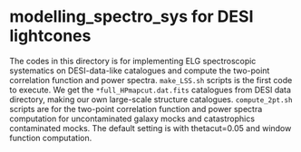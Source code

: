 # modelling_spectro_sys for DESI lightcones
The codes in this directory is for implementing ELG spectroscopic systematics on DESI-data-like catalogues and compute the two-point correlation function and power spectra. ```make_LSS.sh``` scripts is the first code to execute. We get the ```*full_HPmapcut.dat.fits``` catalogues from DESI data directory, making our own large-scale structure catalogues. ```compute_2pt.sh``` scripts are for the two-point correlation function and power spectra computation for uncontaminated galaxy mocks and catastrophics contaminated mocks. The default setting is with thetacut=0.05 and window function computation. 